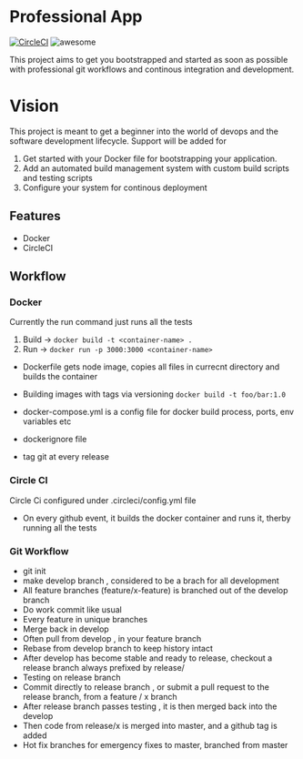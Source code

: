 # Professional App
[![CircleCI](https://circleci.com/gh/karanchahal/professional-app/tree/master.svg?style=shield)](https://circleci.com/gh/karanchahal/professional-app/tree/master)
![awesome](https://img.shields.io/badge/awesome-yes-green.svg)
<br />

This project aims to get you bootstrapped and started as soon as possible with professional git workflows and continous integration and development.


# Vision
This project is meant to get a beginner into the world of devops and the software development lifecycle. Support will be added for 
<br />
1. Get started with your Docker file for bootstrapping your application. 
2. Add an automated build management system with custom build scripts and testing scripts
3. Configure your system for continous deployment

## Features
 * Docker
 * CircleCI

## Workflow

### Docker

Currently the run command just runs all the tests

1. Build -> ```docker build -t <container-name> . ```
2. Run -> ```docker run -p 3000:3000 <container-name> ```

* Dockerfile gets node image, copies all files in currecnt directory and builds the container

* Building images with tags via versioning ``` docker build -t foo/bar:1.0 ```
* docker-compose.yml is a config file for docker build process, ports, env variables etc
* dockerignore file
* tag git at every release

### Circle CI
 Circle Ci configured under .circleci/config.yml file 

 * On every github event, it builds the docker container and runs it, therby running all the tests

### Git Workflow

* git init
* make develop branch , considered to be a brach for all development
* All feature branches (feature/x-feature) is branched out of the develop branch
* Do work commit like usual
* Every feature in unique branches
* Merge back in develop
* Often pull from develop , in your feature branch
* Rebase from develop branch to keep history intact
* After develop has become stable and ready to release, checkout a release branch always prefixed by release/
* Testing on release branch
* Commit directly to release branch , or submit a pull request to the release branch, from a feature / x branch
* After release branch passes testing , it is then merged back into the develop
* Then code from release/x is merged into master, and a github tag is added
* Hot fix branches for emergency fixes to master, branched from master

